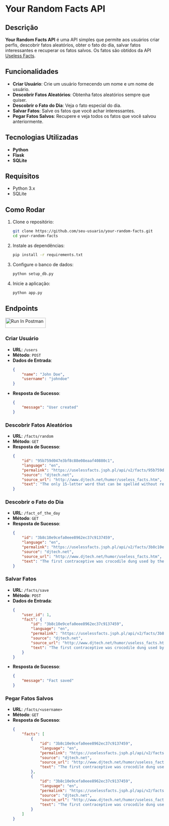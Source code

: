 # Your Random Facts API

## Descrição

**Your Random Facts API** é uma API simples que permite aos usuários criar perfis, descobrir fatos aleatórios, obter o fato do dia, salvar fatos interessantes e recuperar os fatos salvos. Os fatos são obtidos da API [Useless Facts](https://uselessfacts.jsph.pl/).

## Funcionalidades

- **Criar Usuário**: Crie um usuário fornecendo um nome e um nome de usuário.
- **Descobrir Fatos Aleatórios**: Obtenha fatos aleatórios sempre que quiser.
- **Descobrir o Fato do Dia**: Veja o fato especial do dia.
- **Salvar Fatos**: Salve os fatos que você achar interessantes.
- **Pegar Fatos Salvos**: Recupere e veja todos os fatos que você salvou anteriormente.

## Tecnologias Utilizadas

- **Python**
- **Flask**
- **SQLite**

## Requisitos

- Python 3.x
- SQLite

## Como Rodar

1. Clone o repositório:

    ```bash
    git clone https://github.com/seu-usuario/your-random-facts.git
    cd your-random-facts
    ```

2. Instale as dependências:

    ```bash
    pip install -r requirements.txt
    ```

3. Configure o banco de dados:

    ```bash
    python setup_db.py
    ```

4. Inicie a aplicação:

    ```bash
    python app.py
    ```

## Endpoints

[<img src="https://run.pstmn.io/button.svg" alt="Run In Postman" style="width: 128px; height: 32px;">](https://app.getpostman.com/run-collection/27937220-226384fe-26f3-4b41-8497-2ac256854f42?action=collection%2Ffork&source=rip_markdown&collection-url=entityId%3D27937220-226384fe-26f3-4b41-8497-2ac256854f42%26entityType%3Dcollection%26workspaceId%3D23c49a4f-0121-47ad-8b9e-c430d997c508)

### Criar Usuário

- **URL**: `/users`
- **Método**: `POST`
- **Dados de Entrada**:
    ```json
    {
        "name": "John Doe",
        "username": "johndoe"
    }
    ```
- **Resposta de Sucesso**:
    ```json
    {
        "message": "User created"
    }
    ```

### Descobrir Fatos Aleatórios

- **URL**: `/facts/random`
- **Método**: `GET`
- **Resposta de Sucesso**:
    ```json
    {
        "id": "95b759d047e3bf8c88e08eaaf40880c1",
        "language": "en",
        "permalink": "https://uselessfacts.jsph.pl/api/v2/facts/95b759d047e3bf8c88e08eaaf40880c1",
        "source": "djtech.net",
        "source_url": "http://www.djtech.net/humor/useless_facts.htm",
        "text": "The only 15-letter word that can be spelled without repeating a letter is uncopyrightable."
    }
    ```

### Descobrir o Fato do Dia

- **URL**: `/fact_of_the_day`
- **Método**: `GET`
- **Resposta de Sucesso**:
    ```json
    {
        "id": "3b8c10e9cefa0eee8962ec37c9137459",
        "language": "en",
        "permalink": "https://uselessfacts.jsph.pl/api/v2/facts/3b8c10e9cefa0eee8962ec37c9137459",
        "source": "djtech.net",
        "source_url": "http://www.djtech.net/humor/useless_facts.htm",
        "text": "The first contraceptive was crocodile dung used by the ancient Egyptians."
    }
    ```

### Salvar Fatos

- **URL**: `/facts/save`
- **Método**: `POST`
- **Dados de Entrada**:
    ```json
    {
        "user_id": 1,
        "fact": {
            "id": "3b8c10e9cefa0eee8962ec37c9137459",
            "language": "en",
            "permalink": "https://uselessfacts.jsph.pl/api/v2/facts/3b8c10e9cefa0eee8962ec37c9137459",
            "source": "djtech.net",
            "source_url": "http://www.djtech.net/humor/useless_facts.htm",
            "text": "The first contraceptive was crocodile dung used by the ancient Egyptians."
        }
    }
    ```
- **Resposta de Sucesso**:
    ```json
    {
        "message": "Fact saved"
    }
    ```

### Pegar Fatos Salvos

- **URL**: `/facts/<username>`
- **Método**: `GET`
- **Resposta de Sucesso**:
    ```json
    {
        "facts": [
            {
                "id": "3b8c10e9cefa0eee8962ec37c9137459",
                "language": "en",
                "permalink": "https://uselessfacts.jsph.pl/api/v2/facts/3b8c10e9cefa0eee8962ec37c9137459",
                "source": "djtech.net",
                "source_url": "http://www.djtech.net/humor/useless_facts.htm",
                "text": "The first contraceptive was crocodile dung used by the ancient Egyptians."
            },
            {
                "id": "3b8c10e9cefa0eee8962ec37c9137459",
                "language": "en",
                "permalink": "https://uselessfacts.jsph.pl/api/v2/facts/3b8c10e9cefa0eee8962ec37c9137459",
                "source": "djtech.net",
                "source_url": "http://www.djtech.net/humor/useless_facts.htm",
                "text": "The first contraceptive was crocodile dung used by the ancient Egyptians."
            }
        ]
    }
    ```